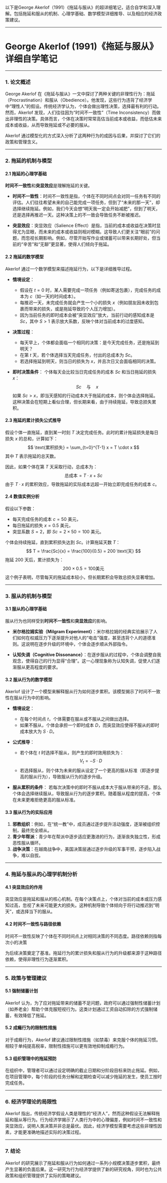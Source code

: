 以下是George Akerlof（1991）《拖延与服从》的超详细笔记，适合自学和深入理解。包括拖延和服从的机制、心理学基础、数学模型详细推导、以及相应的经济政策建议。

---

# George Akerlof (1991)《拖延与服从》详细自学笔记

---

### 1. 论文概述

George Akerlof 在《拖延与服从》一文中探讨了两种关键的非理性行为：拖延（Procrastination）和服从（Obedience）。他发现，这些行为违背了经济学中“理性人”的假设。传统经济学认为，个体会做出理性决策，选择最有利的行动。然而，Akerlof 发现，人们往往因为“时间不一致性”（Time Inconsistency）而做出非理性的决策。具体而言，个体在决策时常常高估当前成本或收益，而低估未来成本或收益，从而导致拖延或不必要的服从。

Akerlof 通过模型化的方式深入分析了这两种行为的成因与后果，并探讨了它们的政策和管理含义。

---

### 2. 拖延的机制与模型

#### 2.1 拖延的心理学基础

**时间不一致性**和**突显效应**是理解拖延的关键。

- **时间不一致性**：时间不一致性是指，个体在不同时间点会对同一任务有不同的评估。人们往往希望未来的自己能完成一项任务，但到了“未来的那一天”，却选择继续拖延。例如，我们今天会想“明天我一定会开始减肥”，但到了明天，还是选择再推迟一天。这种决策上的不一致会导致任务不断被推迟。
  
- **突显效应**：突显效应（Salience Effect）是指，当前的成本或收益在决策时显得尤为显眼，而未来的成本或收益则相对模糊。这导致人们更关注“眼前”的问题，而忽视长期影响。例如，尽管开始写作业或储蓄可以带来长期好处，但当前的“辛苦”和“无聊”更显著，使得人们倾向于拖延。

#### 2.2 拖延的数学模型

Akerlof 通过一个数学模型来描述拖延行为，以下是详细推导过程。

- **情境设定**：
  - 假设在 $t=0$ 时，某人需要完成一项任务（例如寄送包裹），完成任务的成本为 $c$（如一天的时间成本）。
  - 每推迟一天，未完成任务就会产生一个小的损失 $x$（例如朋友因未收到包裹而带来的损失，或是拖延导致的个人压力增加）。
  - 因为当前任务的即时成本会被“突显效应”放大，当前行动的感知成本是 $Sc$，其中 $S > 1$ 表示放大系数，反映个体对当前成本的过度感知。

- **决策过程**：
  - 每天早上，个体都会面临一个相同的决策：是今天完成任务，还是拖延到明天？
  - 在第 $t$ 天，若个体选择当天完成任务，付出的总成本为 $Sc$。
  - 若选择拖延到明天，则当日的损失为 $x$，并且次日又会面临相同的决策。

- **即时决策条件**：
  个体每天会比较当日完成任务的成本 $Sc$ 和当日拖延的损失 $x$：
  $$
  Sc \quad \text{与} \quad x
  $$
  如果 $Sc > x$，即当天感知的行动成本大于拖延的成本，则个体会选择拖延。这种决策会在短期上看似合理，但长期来看，由于持续拖延，导致总损失累积。

#### 2.3 拖延的累计损失公式推导

假设个体一直拖延，直到某一时刻 $T$ 决定完成任务。此时的累计拖延损失是每日损失 $x$ 的总和，计算如下：
$$
\text{累积损失} = \sum_{t=0}^{T-1} x = T \cdot x
$$
其中 $T$ 表示拖延的总天数。

因此，如果个体在第 $T$ 天采取行动，总成本为：
$$
\text{总成本} = T \cdot x + Sc
$$
由于 $T \cdot x$ 的累积效应，导致拖延的实际成本远超一开始立即完成任务的成本 $c$。

#### 2.4 数值实例分析

假设以下参数：
- 每天完成任务的成本 $c = 50$ 美元，
- 每日拖延的损失 $x = 0.5$ 美元，
- 突显系数 $S = 2$，即 $Sc = 2 \times 50 = 100$ 美元。

个体会持续拖延，直到累积损失达到 $Sc$。计算拖延天数 $T$：
$$
T = \frac{Sc}{x} = \frac{100}{0.5} = 200 \text{天}
$$
拖延 200 天后，累计损失为：
$$
200 \times 0.5 = 100 \text{美元}
$$
这个例子表明，尽管每天的拖延成本较小，但长期累积会导致总损失显著增加。

---

### 3. 服从的机制与模型

#### 3.1 服从的心理学基础

服从行为也同样受到**时间不一致性**和**突显效应**的影响。

- **米尔格拉姆实验（Milgram Experiment）**：米尔格拉姆的经典实验展示了人们如何在权威压力下逐渐提升对他人的“电击”强度，甚至违背个人的道德准则。这说明在逐步升级的环境中，个体会逐步顺从外部指令。
  
- **认知失调（Cognitive Dissonance）**：在逐步服从的过程中，个体会调整自我观念，使得自己的行为显得“合理”。这一心理现象称为认知失调，促使人们逐渐服从更高程度的要求。

#### 3.2 服从行为的数学模型

Akerlof 设计了一个模型来解释服从行为如何逐步累积。该模型揭示了时间不一致性在服从行为中的影响。

- **情境设定**：
  - 在每个时间点 $t$，个体需要在服从或不服从之间做出选择。
  - 如果不服从，个体会承担一个即时成本 $D$，而突显效应使得不服从的即时成本放大为 $S \cdot D$。

- **公式推导**：
  - 若个体在 $t$ 时选择不服从，则产生的即时效用损失为：
    $$
    V_t = - S \cdot D
    $$
  - 若选择服从，则个体为未来的服从设定了一个更高的服从标准（即逐步提高的服从行为），导致服从行为的逐步升级。

- **服从累积的条件**：
  若每次决策中的即时不服从成本大于服从带来的不适，那么个体会选择继续服从，导致服从行为的逐步累积。随着服从程度的提高，个体在未来更难拒绝更高的服从标准。

#### 3.3 服从行为的实际应用
1. **邪教组织**：例如，在“统一教”中，成员通过逐步提升活动强度，逐渐被组织控制，最终完全顺从。
2. **青少年帮派**：青少年在帮派中逐步适应更激进的行为，逐渐丧失独立性，形成恶性服从循环。
3. **战争决策**：在越南战争中，美国决策层通过逐步升级的军事干预，逐步陷入战争，难以自拔。

---

### 4. 拖延与服从的心理学机制分析

#### 4.1 突显效应的作用
突显效应是拖延和服从的核心机制。在每个决策点上，个体对当前的成本或压力感知过高，忽视了未来可能更大的损失。这种机制导致个体倾向于将行动推迟到“明天”，或选择当下的服从。

#### 4.2 时间不一致性与路径依赖
时间不一致性反映了个体在不同时间点上对相同决策的不同态度。路径依赖则指每次小的决策

为后续决策奠定了基准。拖延行为的累计损失和服从行为的升级都来源于这种路径依赖，使得非理性行为逐渐累积。

---

### 5. 政策与管理建议

#### 5.1 强制储蓄计划
Akerlof 认为，为了应对拖延带来的储蓄不足问题，政府可以通过强制性储蓄计划（如养老金）帮助个体克服短视行为。这类计划通过工资自动扣除的方式强制储蓄，有效降低了拖延。

#### 5.2 成瘾行为的限制性措施
对于成瘾行为，Akerlof 建议通过限制性措施（如禁毒）来克服个体的拖延习惯。相较于单纯提高税率，限制性措施可以更有效地抑制成瘾行为。

#### 5.3 组织管理中的拖延预防
在组织中，管理者可以通过设定明确的截止日期和分阶段目标来防止拖延。例如，在项目管理中，每个阶段的任务分解和定期检查可以减少拖延的发生，使员工按时完成任务。

---

### 6. 经济学理论的局限性

Akerlof 指出，传统经济学假设人类是理性的“经济人”，然而这种假设无法解释拖延和服从等行为。行为经济学揭示了人类行为中的心理偏差，例如时间不一致性和突显效应，说明人类决策并非总是最优。因此，经济学模型需要考虑这些非理性因素，才能更准确地描述实际的决策过程。

---

### 7. 结论

Akerlof 的研究展示了拖延和服从行为如何通过一系列小规模决策逐步累积，最终产生显著的负面后果。这一研究为行为经济学提供了新的研究视角，同时也为公共政策和组织管理提供了实际的策略建议。